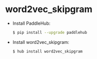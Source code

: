 # word2vec_skipgram
* Install PaddleHub: 

    ```bash
    $ pip install --upgrade paddlehub
    ```

* Install word2vec_skipgram: 

    ```bash
    $ hub install word2vec_skipgram
    ```
